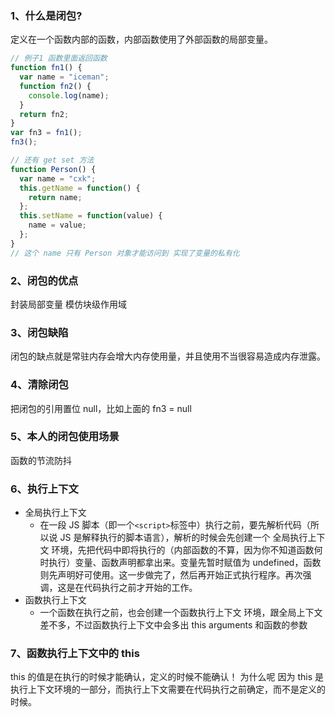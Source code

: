 ### 1、什么是闭包?

定义在一个函数内部的函数，内部函数使用了外部函数的局部变量。

```js
// 例子1 函数里面返回函数
function fn1() {
  var name = "iceman";
  function fn2() {
    console.log(name);
  }
  return fn2;
}
var fn3 = fn1();
fn3();

// 还有 get set 方法
function Person() {
  var name = "cxk";
  this.getName = function() {
    return name;
  };
  this.setName = function(value) {
    name = value;
  };
}
// 这个 name 只有 Person 对象才能访问到 实现了变量的私有化
```

### 2、闭包的优点

封装局部变量
模仿块级作用域

### 3、闭包缺陷

闭包的缺点就是常驻内存会增大内存使用量，并且使用不当很容易造成内存泄露。

### 4、清除闭包

把闭包的引用置位 null，比如上面的 fn3 = null

### 5、本人的闭包使用场景

函数的节流防抖

### 6、执行上下文

- 全局执行上下文
  - 在一段 JS 脚本（即一个`<script>`标签中）执行之前，要先解析代码（所以说 JS 是解释执行的脚本语言），解析的时候会先创建一个 全局执行上下文 环境，先把代码中即将执行的（内部函数的不算，因为你不知道函数何时执行）变量、函数声明都拿出来。变量先暂时赋值为 undefined，函数则先声明好可使用。这一步做完了，然后再开始正式执行程序。再次强调，这是在代码执行之前才开始的工作。
- 函数执行上下文
  - 一个函数在执行之前，也会创建一个函数执行上下文 环境，跟全局上下文差不多，不过函数执行上下文中会多出 this arguments 和函数的参数

### 7、函数执行上下文中的 this

this 的值是在执行的时候才能确认，定义的时候不能确认！ 为什么呢 因为 this 是执行上下文环境的一部分，而执行上下文需要在代码执行之前确定，而不是定义的时候。
